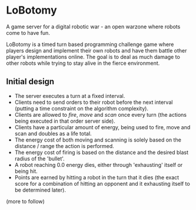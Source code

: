 LoBotomy
========

A game server for a digital robotic war - an open warzone where robots come to have fun.

LoBotomy is a timed turn based programming challenge game where players design and implement their own robots and have them battle other player's implementations online.
The goal is to deal as much damage to other robots while trying to stay alive in the fierce environment.

Initial design
--------------

 - The server executes a turn at a fixed interval.
 - Clients need to send orders to their robot before the next interval (putting a time constraint on the algorithm complexity).
 - Clients are allowed to *fire*, *move* and *scan* once every turn (the actions being executed in that order server side).
 - Clients have a particular amount of energy, being used to fire, move and scan and doubles as a life total.
 - The energy cost of both moving and scanning is solely based on the distance / range the action is performed.
 - The energy cost of firing is based on the distance and the desired blast radius of the 'bullet'.
 - A robot reaching 0.0 energy dies, either through 'exhausting' itself or being hit.
 - Points are earned by hitting a robot in the turn that it dies (the exact score for a combination of hitting an opponent and it exhausting itself to be determined later).

(more to follow)
